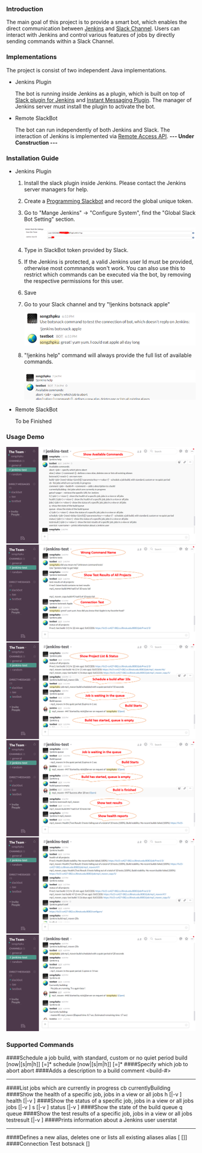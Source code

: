 ### Introduction

The main goal of this project is to provide a smart bot, which enables the direct communication between [Jenkins](https://jenkins-ci.org/) and [Slack Channel](https://slack.com/). Users can interact with Jenkins and control various features of jobs by directly sending commands within a Slack Channel.

### Implementations

The project is consist of two independent Java implementations.

- Jenkins Plugin
    
    The bot is running inside Jenkins as a plugin, which is built on top of [Slack plugin for Jenkins](https://github.com/jenkinsci/slack-plugin) and [Instant Messaging Plugin](https://wiki.jenkins-ci.org/display/JENKINS/Instant+Messaging+Plugin). The manager of Jenkins server must install the plugin to activate the bot.

- Remote SlackBot
    
    The bot can run independently of both Jenkins and Slack. The interaction of Jenkins is implemented via [Remote Access API](https://wiki.jenkins-ci.org/display/JENKINS/Remote+access+API). **--- Under Construction ---**

### Installation Guide

- Jenkins Plugin
    1. Install the slack plugin inside Jenkins. Please contact the Jenkins server managers for help.
    2. Create a [Programming Slackbot](https://slack.zendesk.com/hc/en-us/articles/202026038-Slackbot-your-assistant-notepad-programmable-bot) and record the global unique token.
    3. Go to "Mange Jenkins" -> "Configure System", find the "Global Slack Bot Setting" section.
        
        ![Jenkins Global Setting](images/jenkins-global-setting.png)

    4. Type in SlackBot token provided by Slack. 
    5. If the Jenkins is protected, a valid Jenkins user Id must be provided, otherwise most commnands won't work. You can also use this to restrict which commands can be executed via the bot, by removing the respective permissions for this user.
    6. Save
    7. Go to your Slack channel and try "!jenkins botsnack apple"
        
        ![Botsnack Commands](images/botsnack-command.png)

    8. "!jenkins help" command will always provide the full list of available commands. 

        ![Help Commands](images/help-command.png)

- Remote SlackBot
    
    To be Finished

### Usage Demo
![Demo1](images/Jenkins-Slack-Bot-Demo-001.png)
![Demo2](images/Jenkins-Slack-Bot-Demo-002.png)
![Demo3](images/Jenkins-Slack-Bot-Demo-003.png)
![Demo4](images/Jenkins-Slack-Bot-Demo-004.png)
![Demo5](images/Jenkins-Slack-Bot-Demo-005.png)
![Demo6](images/Jenkins-Slack-Bot-Demo-006.png)

### Supported Commands
####Schedule a job build, with standard, custom or no quiet period
    build <job> [now|<delay>[s|m|h]] [<parameterkey>=<value>]* 
    schedule <job> [now|<delay>[s|m|h]] [<parameterkey>=<value>]* 
####Specify which job to abort
    abort <job>
####Adds a description to a build
    comment <job> <build-#> <comment>

---
####List jobs which are currently in progress
    cb 
    currentlyBuilding 
####Show the health of a specific job, jobs in a view or all jobs
    h [<job>|-v <view>]
    health [<job>|-v <view>]
####Show the status of a specific job, jobs in a view or all jobs
    jobs [<job>|-v <view>] 
    s [<job>|-v <view>]
    status [<job>|-v <view>]
####Show the state of the build queue
    q
    queue
####Show the test results of a specific job, jobs in a view or all jobs
    testresult [<job>|-v <view>]
####Prints information about a Jenkins user
    userstat <username> 

---
####Defines a new alias, deletes one or lists all existing aliases
    alias [<alias> [<command>]] 
####Connection Test
    botsnack [<snack>]